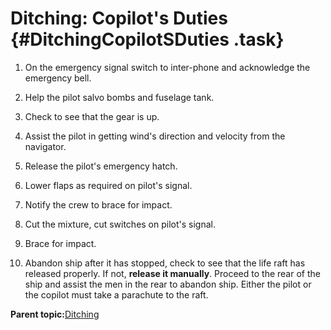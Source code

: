 # Ditching: Copilot's Duties {#DitchingCopilotSDuties .task}

1.  On the emergency signal switch to inter-phone and acknowledge the emergency bell.

2.  Help the pilot salvo bombs and fuselage tank.

3.  Check to see that the gear is up.

4.  Assist the pilot in getting wind's direction and velocity from the navigator.

5.  Release the pilot's emergency hatch.

6.  Lower flaps as required on pilot's signal.

7.  Notify the crew to brace for impact.

8.  Cut the mixture, cut switches on pilot's signal.

9.  Brace for impact.

10. Abandon ship after it has stopped, check to see that the life raft has released properly. If not, **release it manually**. Proceed to the rear of the ship and assist the men in the rear to abandon ship. Either the pilot or the copilot must take a parachute to the raft.


**Parent topic:**[Ditching](../topics/ditching.md)

